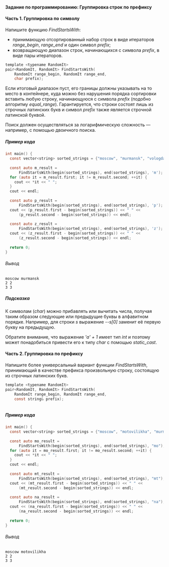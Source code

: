 #### Задание по программированию: Группировка строк по префиксу ####


#### Часть 1. Группировка по символу ####
Напишите функцию *FindStartsWith*:

* принимающую отсортированный набор строк в виде итераторов *range_begin*, *range_end* и один символ *prefix*;
* возвращающую диапазон строк, начинающихся с символа *prefix*, в виде пары итераторов.
```objectivec
template <typename RandomIt>
pair<RandomIt, RandomIt> FindStartsWith(
    RandomIt range_begin, RandomIt range_end,
    char prefix);
```
Если итоговый диапазон пуст, его границы должны указывать на то место в контейнере, куда можно без нарушения порядка сортировки вставить любую строку, начинающуюся с символа *prefix* (подобно алгоритму *equal_range*). Гарантируется, что строки состоят лишь из строчных латинских букв и символ *prefix* также является строчной латинской буквой.

Поиск должен осуществляться за логарифмическую сложность — например, с помощью двоичного поиска.

##### Пример кода #####
```objectivec
int main() {
  const vector<string> sorted_strings = {"moscow", "murmansk", "vologda"};
  
  const auto m_result =
      FindStartsWith(begin(sorted_strings), end(sorted_strings), 'm');
  for (auto it = m_result.first; it != m_result.second; ++it) {
    cout << *it << " ";
  }
  cout << endl;
  
  const auto p_result =
      FindStartsWith(begin(sorted_strings), end(sorted_strings), 'p');
  cout << (p_result.first - begin(sorted_strings)) << " " <<
      (p_result.second - begin(sorted_strings)) << endl;
  
  const auto z_result =
      FindStartsWith(begin(sorted_strings), end(sorted_strings), 'z');
  cout << (z_result.first - begin(sorted_strings)) << " " <<
      (z_result.second - begin(sorted_strings)) << endl;
  
  return 0;
}
```
###### Вывод ######
```commandline
moscow murmansk
2 2
3 3
```

##### Подсказка #####
К символам (*char*) можно прибавлять или вычитать числа, получая таким образом следующие или предыдущие буквы в алфавитном порядке. Например, для строки *s* выражение *--s[0]* заменит её первую букву на предыдущую.

Обратите внимание, что выражение *'a' + 1* имеет тип *int* и поэтому может понадобиться привести его к типу *char* с помощью *static_cast*.

#### Часть 2. Группировка по префиксу ####
Напишите более универсальный вариант функции *FindStartsWith*, принимающий в качестве префикса произвольную строку, состоящую из строчных латинских букв.
```objectivec
template <typename RandomIt>
pair<RandomIt, RandomIt> FindStartsWith(
    RandomIt range_begin, RandomIt range_end,
    const string& prefix);
    
```

##### Пример кода #####
```objectivec
int main() {
  const vector<string> sorted_strings = {"moscow", "motovilikha", "murmansk"};
  
  const auto mo_result =
      FindStartsWith(begin(sorted_strings), end(sorted_strings), "mo");
  for (auto it = mo_result.first; it != mo_result.second; ++it) {
    cout << *it << " ";
  }
  cout << endl;
  
  const auto mt_result =
      FindStartsWith(begin(sorted_strings), end(sorted_strings), "mt");
  cout << (mt_result.first - begin(sorted_strings)) << " " <<
      (mt_result.second - begin(sorted_strings)) << endl;
  
  const auto na_result =
      FindStartsWith(begin(sorted_strings), end(sorted_strings), "na");
  cout << (na_result.first - begin(sorted_strings)) << " " <<
      (na_result.second - begin(sorted_strings)) << endl;
  
  return 0;
}
```
###### Вывод ######
```commandline
moscow motovilikha
2 2
3 3
```